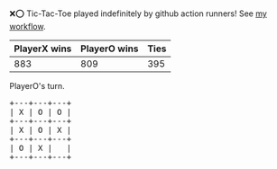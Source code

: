 :x::o: Tic-Tac-Toe played indefinitely by github action runners! See [my workflow](.github/workflows/play.yaml).

|PlayerX wins|PlayerO wins|Ties|
|-|-|-|
|883|809|395|

PlayerO's turn.

<pre>
+---+---+---+
| X | O | O |
+---+---+---+
| X | O | X |
+---+---+---+
| O | X |   |
+---+---+---+
</pre>